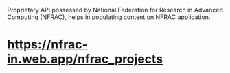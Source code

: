 Proprietary API possessed by National Federation for Research in Advanced Computing (NFRAC), helps in populating content on NFRAC application.
# https://nfrac-in.web.app/nfrac_projects
